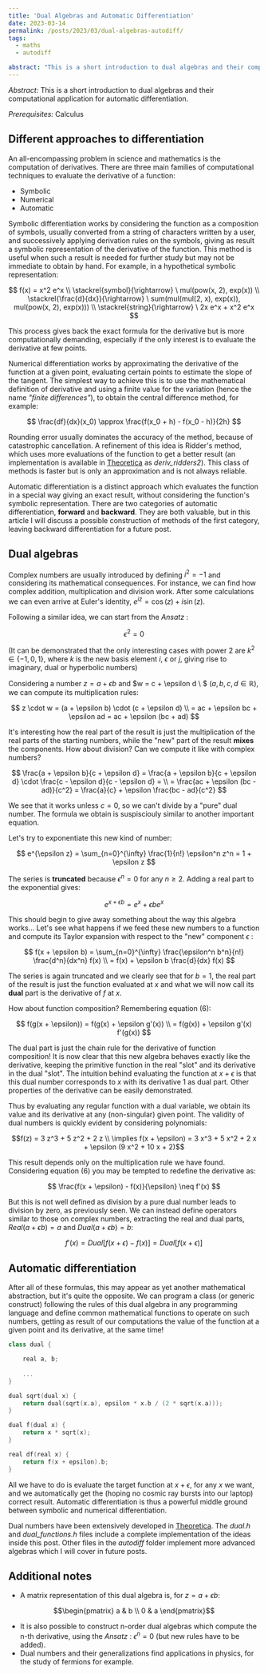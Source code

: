 ```yaml
---
title: 'Dual Algebras and Automatic Differentiation'
date: 2023-03-14
permalink: /posts/2023/03/dual-algebras-autodiff/
tags:
  - maths
  - autodiff

abstract: "This is a short introduction to dual algebras and their computational application for automatic differentiation"
---
```


_Abstract:_ This is a short introduction to dual algebras and their computational application for automatic differentiation.

_Prerequisites:_ Calculus


Different approaches to differentiation
------
An all-encompassing problem in science and mathematics is the computation of derivatives. There are three main families of computational techniques to evaluate the derivative of a function:
  - Symbolic
  - Numerical
  - Automatic

Symbolic differentiation works by considering the function as a composition of symbols, usually converted from a string of characters written by a user, and successively applying derivation rules on the symbols, giving as result a symbolic representation of the derivative of the function. This method is useful when such a result is needed for further study but may not be immediate to obtain by hand. For example, in a hypothetical symbolic representation:

$$
f(x) = x^2 e^x \\ \stackrel{symbol}{\rightarrow} \  mul(pow(x, 2), exp(x)) \\
\stackrel{\frac{d}{dx}}{\rightarrow} \ sum(mul(mul(2, x), exp(x)), mul(pow(x, 2), exp(x))) \\
\stackrel{string}{\rightarrow} \ 2x e^x + x^2 e^x
$$

This process gives back the exact formula for the derivative but is more computationally demanding, especially if the only interest is to evaluate the derivative at few points.

Numerical differentiation works by approximating the derivative of the function at a given point, evaluating certain points to estimate the slope of the tangent. The simplest way to achieve this is to use the mathematical definition of derivative and using a finite value for the variation (hence the name *"finite differences"*), to obtain the central difference method, for example:

$$
\frac{df}{dx}(x_0) \approx \frac{f(x_0 + h) - f(x_0 - h)}{2h}
$$

Rounding error usually dominates the accuracy of the method, because of catastrophic cancellation. A refinement of this idea is Ridder's method, which uses more evaluations of the function to get a better result (an implementation is available in [Theoretica](https://github.com/chaotic-society/theoretica/blob/master/src/calculus/derivation.h) as *deriv_ridders2*). This class of methods is faster but is only an approximation and is not always reliable.

Automatic differentiation is a distinct approach which evaluates the function in a special way giving an exact result, without considering the function's symbolic representation. There are two categories of automatic differentiation, **forward** and **backward**. They are both valuable, but in this article I will discuss a possible construction of methods of the first category, leaving backward differentiation for a future post.

Dual algebras
------
Complex numbers are usually introduced by defining $i^2 = -1$ and considering its mathematical consequences. For instance, we can find how complex addition, multiplication and division work. After some calculations we can even arrive at Euler's identity, $e^{iz} = \cos(z) + i\sin(z)$.

Following a similar idea, we can start from the *Ansatz* :

$$
\epsilon^2 = 0
$$

(It can be demonstrated that the only interesting cases with power 2 are $k^2 \in \{-1, 0, 1\}$, where $k$ is the new basis element $i$, $\epsilon$ or $j$, giving rise to imaginary, dual or hyperbolic numbers)

Considering a number $z = a + \epsilon b$ and $w = c + \epsilon d \ $ ($a, b, c, d \in \mathbb{R}$), we can compute its multiplication rules:

$$
z \cdot w = (a + \epsilon b) \cdot (c + \epsilon d) \\
= ac + \epsilon bc + \epsilon ad = ac + \epsilon (bc + ad)
$$

It's interesting how the real part of the result is just the multiplication of the real parts of the starting numbers, while the "new" part of the result **mixes** the components. How about division? Can we compute it like with complex numbers?

$$
\frac{a + \epsilon b}{c + \epsilon d} = \frac{a + \epsilon b}{c + \epsilon d} \cdot \frac{c - \epsilon d}{c - \epsilon d} = \\ = \frac{ac + \epsilon (bc - ad)}{c^2} = \frac{a}{c} + \epsilon \frac{bc - ad}{c^2}
$$

We see that it works unless $c = 0$, so we can't divide by a "pure" dual number. The formula we obtain is suspisciouly similar to another important equation.

Let's try to exponentiate this new kind of number:

$$
e^{\epsilon z} = \sum_{n=0}^{\infty} \frac{1}{n!} \epsilon^n z^n = 1 + \epsilon z
$$

The series is **truncated** because $\epsilon^n = 0$ for any $n \geq 2$. Adding a real part to the exponential gives:

$$
e^{x + \epsilon b} = e^x + \epsilon b e^x
$$

This should begin to give away something about the way this algebra works... Let's see what happens if we feed these new numbers to a function and compute its Taylor expansion with respect to the "new" component $\epsilon$ :

$$
f(x + \epsilon b) = \sum_{n=0}^{\infty} \frac{\epsilon^n b^n}{n!} \frac{d^n}{dx^n} f(x) \\ = f(x) + \epsilon b \frac{d}{dx} f(x)
$$

The series is again truncated and we clearly see that for $b = 1$, the real part of the result is just the function evaluated at $x$ and what we will now call its **dual** part is the derivative of $f$ at $x$.

How about function composition? Remembering equation (6):

$$
f(g(x + \epsilon)) = f(g(x) + \epsilon g'(x)) \\
= f(g(x)) + \epsilon g'(x) f'(g(x))
$$

The dual part is just the chain rule for the derivative of function composition! It is now clear that this new algebra behaves exactly like the derivative, keeping the primitive function in the real "slot" and its derivative in the dual "slot". The intuition behind evaluating the function at $x + \epsilon$ is that this dual number corresponds to $x$ with its derivative $1$ as dual part. Other properties of the derivative can be easily demonstrated.

Thus by evaluating any regular function with a dual variable, we obtain its value and its derivative at any (non-singular) given point. The validity of dual numbers is quickly evident by considering polynomials:

$$f(z) = 3 z^3 + 5 z^2 + 2 z \\ \implies f(x + \epsilon) = 3 x^3 + 5 x^2 + 2 x + \epsilon (9 x^2 + 10 x + 2)$$

This result depends only on the multiplication rule we have found. Considering equation (6) you may be tempted to redefine the derivative as:

$$
\frac{f(x + \epsilon) - f(x)}{\epsilon} \neq f'(x)
$$

But this is not well defined as division by a pure dual number leads to division by zero, as previously seen. We can instead define operators similar to those on complex numbers, extracting the real and dual parts, $Real(a + \epsilon b) = a$ and $Dual(a + \epsilon b) = b$:

$$
f'(x) = Dual[f(x + \epsilon) - f(x)] = Dual[f(x + \epsilon)]
$$

Automatic differentiation
------

After all of these formulas, this may appear as yet another mathematical abstraction, but it's quite the opposite. We can program a class (or generic construct) following the rules of this dual algebra in any programming language and define common mathematical functions to operate on such numbers, getting as result of our computations the value of the function at a given point and its derivative, at the same time!

```cpp
class dual {

	real a, b;
    
    ...
}

dual sqrt(dual x) {
	return dual(sqrt(x.a), epsilon * x.b / (2 * sqrt(x.a)));
}

dual f(dual x) {
	return x * sqrt(x);
}

real df(real x) {
	return f(x + epsilon).b;
}
```

All we have to do is evaluate the target function at $x + \epsilon$, for any $x$ we want, and we automatically get the (hoping no cosmic ray bursts into our laptop) correct result. Automatic differentiation is thus a powerful middle ground between symbolic and numerical differentiation.

Dual numbers have been extensively developed in [Theoretica](https://www.github.com/chaotic-society/theoretica). The *dual.h* and *dual_functions.h* files include a complete implementation of the ideas inside this post. Other files in the *autodiff* folder implement more advanced algebras which I will cover in future posts.

Additional notes
------
- A matrix representation of this dual algebra is, for $z = a + \epsilon b$:

$$\begin{pmatrix} a & b \\ 0 & a \end{pmatrix}$$

- It is also possible to construct n-order dual algebras which compute the n-th derivative, using the *Ansatz* : $\epsilon^n = 0$ (but new rules have to be added).
- Dual numbers and their generalizations find applications in physics, for the study of fermions for example.